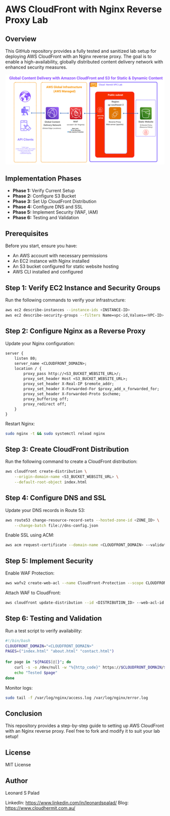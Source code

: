 # AWS CloudFront with Nginx Reverse Proxy Lab

## Overview

This GitHub repository provides a fully tested and sanitized lab setup for deploying AWS CloudFront with an Nginx reverse proxy. The goal is to enable a high-availability, globally distributed content delivery network with enhanced security measures.


![Architecture Diagram](docs/architect.png)

## Implementation Phases

- **Phase 1:** Verify Current Setup
- **Phase 2:** Configure S3 Bucket
- **Phase 3:** Set Up CloudFront Distribution
- **Phase 4:** Configure DNS and SSL
- **Phase 5:** Implement Security (WAF, IAM)
- **Phase 6:** Testing and Validation

## Prerequisites

Before you start, ensure you have:

- An AWS account with necessary permissions
- An EC2 instance with Nginx installed
- An S3 bucket configured for static website hosting
- AWS CLI installed and configured

## Step 1: Verify EC2 Instance and Security Groups

Run the following commands to verify your infrastructure:

```bash
aws ec2 describe-instances --instance-ids <INSTANCE-ID>
aws ec2 describe-security-groups --filters Name=vpc-id,Values=<VPC-ID>
```

## Step 2: Configure Nginx as a Reverse Proxy

Update your Nginx configuration:

```nginx
server {
    listen 80;
    server_name <CLOUDFRONT_DOMAIN>;
    location / {
        proxy_pass http://<S3_BUCKET_WEBSITE_URL>/;
        proxy_set_header Host <S3_BUCKET_WEBSITE_URL>;
        proxy_set_header X-Real-IP $remote_addr;
        proxy_set_header X-Forwarded-For $proxy_add_x_forwarded_for;
        proxy_set_header X-Forwarded-Proto $scheme;
        proxy_buffering off;
        proxy_redirect off;
    }
}
```

Restart Nginx:

```bash
sudo nginx -t && sudo systemctl reload nginx
```

## Step 3: Create CloudFront Distribution

Run the following command to create a CloudFront distribution:

```bash
aws cloudfront create-distribution \
    --origin-domain-name <S3_BUCKET_WEBSITE_URL> \
    --default-root-object index.html
```

## Step 4: Configure DNS and SSL

Update your DNS records in Route 53:

```bash
aws route53 change-resource-record-sets --hosted-zone-id <ZONE_ID> \
    --change-batch file://dns-config.json
```

Enable SSL using ACM:

```bash
aws acm request-certificate --domain-name <CLOUDFRONT_DOMAIN> --validation-method DNS
```

## Step 5: Implement Security

Enable WAF Protection:

```bash
aws wafv2 create-web-acl --name CloudFront-Protection --scope CLOUDFRONT --region us-east-1
```

Attach WAF to CloudFront:

```bash
aws cloudfront update-distribution --id <DISTRIBUTION_ID> --web-acl-id <WEB_ACL_ARN>
```

## Step 6: Testing and Validation

Run a test script to verify availability:

```bash
#!/bin/bash
CLOUDFRONT_DOMAIN="<CLOUDFRONT_DOMAIN>"
PAGES=("index.html" "about.html" "contact.html")

for page in "${PAGES[@]}"; do
    curl -s -o /dev/null -w "%{http_code}" https://$CLOUDFRONT_DOMAIN/$page
    echo "Tested $page"
done
```

Monitor logs:

```bash
sudo tail -f /var/log/nginx/access.log /var/log/nginx/error.log
```

## Conclusion

This repository provides a step-by-step guide to setting up AWS CloudFront with an Nginx reverse proxy. Feel free to fork and modify it to suit your lab setup!

## License

MIT License

## Author

Leonard S Palad

LinkedIn: https://www.linkedin.com/in/leonardspalad/
Blog: https://www.cloudhermit.com.au/
